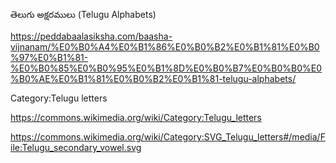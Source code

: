 తెలుగు అక్షరములు (Telugu Alphabets)

https://peddabaalasiksha.com/baasha-vijnanam/%E0%B0%A4%E0%B1%86%E0%B0%B2%E0%B1%81%E0%B0%97%E0%B1%81-%E0%B0%85%E0%B0%95%E0%B1%8D%E0%B0%B7%E0%B0%B0%E0%B0%AE%E0%B1%81%E0%B0%B2%E0%B1%81-telugu-alphabets/


Category:Telugu letters

https://commons.wikimedia.org/wiki/Category:Telugu_letters



https://commons.wikimedia.org/wiki/Category:SVG_Telugu_letters#/media/File:Telugu_secondary_vowel.svg